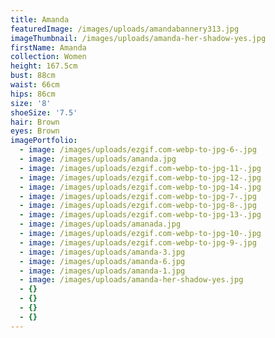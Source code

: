 ```yaml
---
title: Amanda
featuredImage: /images/uploads/amandabannery313.jpg
imageThumbnail: /images/uploads/amanda-her-shadow-yes.jpg
firstName: Amanda
collection: Women
height: 167.5cm
bust: 88cm
waist: 66cm
hips: 86cm
size: '8'
shoeSize: '7.5'
hair: Brown
eyes: Brown
imagePortfolio:
  - image: /images/uploads/ezgif.com-webp-to-jpg-6-.jpg
  - image: /images/uploads/amanda.jpg
  - image: /images/uploads/ezgif.com-webp-to-jpg-11-.jpg
  - image: /images/uploads/ezgif.com-webp-to-jpg-12-.jpg
  - image: /images/uploads/ezgif.com-webp-to-jpg-14-.jpg
  - image: /images/uploads/ezgif.com-webp-to-jpg-7-.jpg
  - image: /images/uploads/ezgif.com-webp-to-jpg-8-.jpg
  - image: /images/uploads/ezgif.com-webp-to-jpg-13-.jpg
  - image: /images/uploads/amanada.jpg
  - image: /images/uploads/ezgif.com-webp-to-jpg-10-.jpg
  - image: /images/uploads/ezgif.com-webp-to-jpg-9-.jpg
  - image: /images/uploads/amanda-3.jpg
  - image: /images/uploads/amanda-6.jpg
  - image: /images/uploads/amanda-1.jpg
  - image: /images/uploads/amanda-her-shadow-yes.jpg
  - {}
  - {}
  - {}
  - {}
---
```


